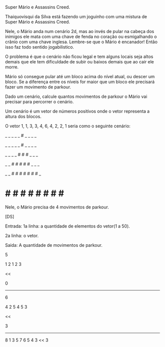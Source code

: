 Super Mário e Assassins Creed.


Thaiquovisqui da Silva está fazendo um joguinho
com uma mistura de Super Mário e Assassins Creed.


Nele, o Mário anda num cenário 2d, mas ao invés de pular
na cabeça dos inimigos ele mata com uma chave de fenda
no coração ou esmigalhando o crânio com uma chave inglesa.
Lembre-se que o Mário é encanador! Então isso faz todo
sentido jogabilistico.


O problema é que o cenário não ficou legal e tem alguns
locais seja altos demais que ele tem dificuldade de subir
ou baixos demais que ao cair ele morre.


Mário só consegue pular até um bloco acima do nível
atual, ou descer um bloco. Se a diferença entre os
níveis for maior que um bloco ele precisará fazer
um movimento de parkour.


Dado um cenário, calcule quantos movimentos de parkour
o Mário vai precisar para percorrer o cenário.


Um cenário é um vetor de números positivos onde o vetor
representa a altura dos blocos.


O vetor 1, 1, 3, 3, 4, 6, 4, 2, 2, 1 seria como o
seguinte cenário:

_ _ _ _ _ # _ _ _ _

_ _ _ _ _ # _ _ _ _

_ _ _ _ # # # _ _ _

_ _ # # # # # _ _ _

_ _ # # # # # # # _

# # # # # # # # # #

Nele, o Mário precisa de 4 movimentos de parkour.

[DS]

Entrada:
1a linha: a quantidade de elementos do vetor(1 a 50).

2a linha: o vetor.

Saida: A quantidade de movimentos de parkour.

>>
5

1 2 1 2 3

<<

0

---

>>
6

4 2 5 4 5 3

<<

3

---

>>
8
1 3 5 7 6 5 4 3
<<
3
``` c

```
